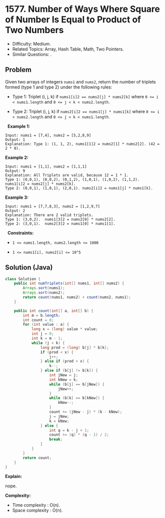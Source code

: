 # 1577. Number of Ways Where Square of Number Is Equal to Product of Two Numbers

- Difficulty: Medium.
- Related Topics: Array, Hash Table, Math, Two Pointers.
- Similar Questions: .

## Problem

Given two arrays of integers ```nums1``` and ```nums2```, return the number of triplets formed (type 1 and type 2) under the following rules:


	
- Type 1: Triplet (i, j, k) if ```nums1[i]2 == nums2[j] * nums2[k]``` where ```0 <= i < nums1.length``` and ```0 <= j < k < nums2.length```.
	
- Type 2: Triplet (i, j, k) if ```nums2[i]2 == nums1[j] * nums1[k]``` where ```0 <= i < nums2.length``` and ```0 <= j < k < nums1.length```.


 
**Example 1:**

```
Input: nums1 = [7,4], nums2 = [5,2,8,9]
Output: 1
Explanation: Type 1: (1, 1, 2), nums1[1]2 = nums2[1] * nums2[2]. (42 = 2 * 8). 
```

**Example 2:**

```
Input: nums1 = [1,1], nums2 = [1,1,1]
Output: 9
Explanation: All Triplets are valid, because 12 = 1 * 1.
Type 1: (0,0,1), (0,0,2), (0,1,2), (1,0,1), (1,0,2), (1,1,2).  nums1[i]2 = nums2[j] * nums2[k].
Type 2: (0,0,1), (1,0,1), (2,0,1). nums2[i]2 = nums1[j] * nums1[k].
```

**Example 3:**

```
Input: nums1 = [7,7,8,3], nums2 = [1,2,9,7]
Output: 2
Explanation: There are 2 valid triplets.
Type 1: (3,0,2).  nums1[3]2 = nums2[0] * nums2[2].
Type 2: (3,0,1).  nums2[3]2 = nums1[0] * nums1[1].
```

 
**Constraints:**


	
- ```1 <= nums1.length, nums2.length <= 1000```
	
- ```1 <= nums1[i], nums2[i] <= 10^5```



## Solution (Java)

```java
class Solution {
    public int numTriplets(int[] nums1, int[] nums2) {
        Arrays.sort(nums1);
        Arrays.sort(nums2);
        return count(nums1, nums2) + count(nums2, nums1);
    }

    public int count(int[] a, int[] b) {
        int m = b.length;
        int count = 0;
        for (int value : a) {
            long x = (long) value * value;
            int j = 0;
            int k = m - 1;
            while (j < k) {
                long prod = (long) b[j] * b[k];
                if (prod < x) {
                    j++;
                } else if (prod > x) {
                    k--;
                } else if (b[j] != b[k]) {
                    int jNew = j;
                    int kNew = k;
                    while (b[j] == b[jNew]) {
                        jNew++;
                    }
                    while (b[k] == b[kNew]) {
                        kNew--;
                    }
                    count += (jNew - j) * (k - kNew);
                    j = jNew;
                    k = kNew;
                } else {
                    int q = k - j + 1;
                    count += (q) * (q - 1) / 2;
                    break;
                }
            }
        }
        return count;
    }
}
```

**Explain:**

nope.

**Complexity:**

* Time complexity : O(n).
* Space complexity : O(n).
